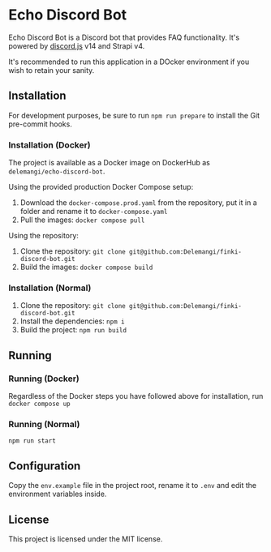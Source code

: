 # Echo Discord Bot

Echo Discord Bot is a Discord bot that provides FAQ functionality. It's powered by [discord.js](https://github.com/discordjs/discord.js) v14 and Strapi v4.

It's recommended to run this application in a DOcker environment if you wish to retain your sanity.

## Installation

For development purposes, be sure to run `npm run prepare` to install the Git pre-commit hooks.

### Installation (Docker)

The project is available as a Docker image on DockerHub as `delemangi/echo-discord-bot`.

Using the provided production Docker Compose setup:

1. Download the `docker-compose.prod.yaml` from the repository, put it in a folder and rename it to `docker-compose.yaml`
2. Pull the images: `docker compose pull`

Using the repository:

1. Clone the repository: `git clone git@github.com:Delemangi/finki-discord-bot.git`
2. Build the images: `docker compose build`

### Installation (Normal)

1. Clone the repository: `git clone git@github.com:Delemangi/finki-discord-bot.git`
2. Install the dependencies: `npm i`
3. Build the project: `npm run build`

## Running

### Running (Docker)

Regardless of the Docker steps you have followed above for installation, run `docker compose up`

### Running (Normal)

`npm run start`

## Configuration

Copy the `env.example` file in the project root, rename it to `.env` and edit the environment variables inside.

## License

This project is licensed under the MIT license.
